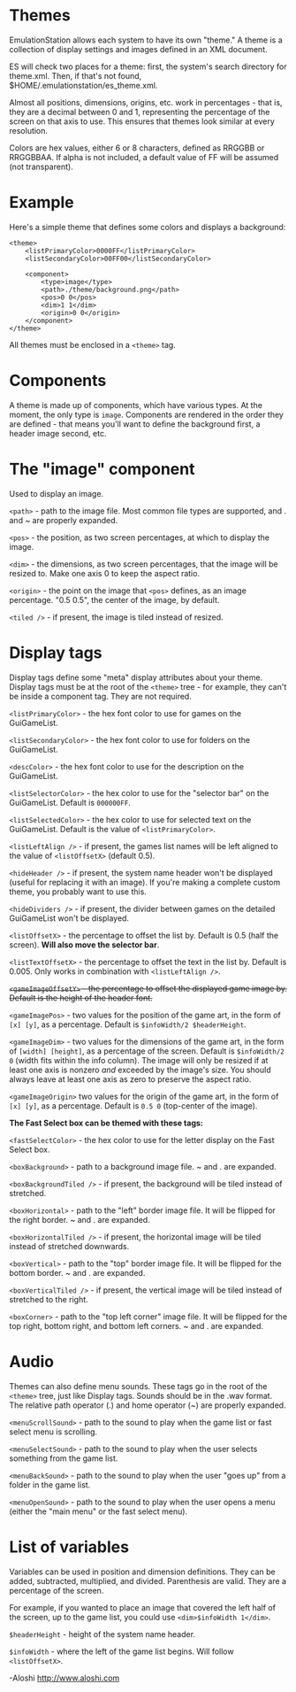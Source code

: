 Themes
======

EmulationStation allows each system to have its own "theme." A theme is a collection of display settings and images defined in an XML document.

ES will check two places for a theme: first, the system's search directory for theme.xml. Then, if that's not found, $HOME/.emulationstation/es_theme.xml.

Almost all positions, dimensions, origins, etc. work in percentages - that is, they are a decimal between 0 and 1, representing the percentage of the screen on that axis to use. This ensures that themes look similar at every resolution.

Colors are hex values, either 6 or 8 characters, defined as RRGGBB or RRGGBBAA. If alpha is not included, a default value of FF will be assumed (not transparent).


Example
=======

Here's a simple theme that defines some colors and displays a background:
```
<theme>
	<listPrimaryColor>0000FF</listPrimaryColor>
	<listSecondaryColor>00FF00</listSecondaryColor>

	<component>
		<type>image</type>
		<path>./theme/background.png</path>
		<pos>0 0</pos>
		<dim>1 1</dim>
		<origin>0 0</origin>
	</component>
</theme>
```

All themes must be enclosed in a `<theme>` tag.


Components
==========
A theme is made up of components, which have various types. At the moment, the only type is `image`. Components are rendered in the order they are defined - that means you'll want to define the background first, a header image second, etc.


The "image" component
=====================
Used to display an image.

`<path>` - path to the image file. Most common file types are supported, and . and ~ are properly expanded.

`<pos>` - the position, as two screen percentages, at which to display the image.

`<dim>` - the dimensions, as two screen percentages, that the image will be resized to. Make one axis 0 to keep the aspect ratio.

`<origin>` - the point on the image that `<pos>` defines, as an image percentage. "0.5 0.5", the center of the image, by default.

`<tiled />` - if present, the image is tiled instead of resized.


Display tags
============
Display tags define some "meta" display attributes about your theme. Display tags must be at the root of the `<theme>` tree - for example, they can't be inside a component tag. They are not required.

`<listPrimaryColor>` - the hex font color to use for games on the GuiGameList.

`<listSecondaryColor>` - the hex font color to use for folders on the GuiGameList.

`<descColor>` - the hex font color to use for the description on the GuiGameList.

`<listSelectorColor>` - the hex color to use for the "selector bar" on the GuiGameList. Default is `000000FF`.

`<listSelectedColor>` - the hex color to use for selected text on the GuiGameList. Default is the value of `<listPrimaryColor>`.

`<listLeftAlign />` - if present, the games list names will be left aligned to the value of `<listOffsetX>` (default 0.5).

`<hideHeader />` - if present, the system name header won't be displayed (useful for replacing it with an image). If you're making a complete custom theme, you probably want to use this.

`<hideDividers />` - if present, the divider between games on the detailed GuiGameList won't be displayed.

`<listOffsetX>` - the percentage to offset the list by. Default is 0.5 (half the screen). **Will also move the selector bar**.

`<listTextOffsetX>` - the percentage to offset the text in the list by. Default is 0.005. Only works in combination with `<listLeftAlign />`.

~~`<gameImageOffsetY>` - the percentage to offset the displayed game image by. Default is the height of the header font.~~

`<gameImagePos>` - two values for the position of the game art, in the form of `[x] [y]`, as a percentage. Default is `$infoWidth/2 $headerHeight`. 

`<gameImageDim>` - two values for the dimensions of the game art, in the form of `[width] [height]`, as a percentage of the screen. Default is `$infoWidth/2 0` (width fits within the info column). The image will only be resized if at least one axis is nonzero *and* exceeded by the image's size. You should always leave at least one axis as zero to preserve the aspect ratio.

`<gameImageOrigin>` two values for the origin of the game art, in the form of `[x] [y]`, as a percentage. Default is `0.5 0` (top-center of the image).



**The Fast Select box can be themed with these tags:**

`<fastSelectColor>` - the hex color to use for the letter display on the Fast Select box.

`<boxBackground>` - path to a background image file. ~ and . are expanded.

`<boxBackgroundTiled />` - if present, the background will be tiled instead of stretched.

`<boxHorizontal>` - path to the "left" border image file. It will be flipped for the right border. ~ and . are expanded.

`<boxHorizontalTiled />` - if present, the horizontal image will be tiled instead of stretched downwards.

`<boxVertical>` - path to the "top" border image file. It will be flipped for the bottom border. ~ and . are expanded.

`<boxVerticalTiled />` - if present, the vertical image will be tiled instead of stretched to the right.

`<boxCorner>` - path to the "top left corner" image file. It will be flipped for the top right, bottom right, and bottom left corners. ~ and . are expanded.


Audio
=====

Themes can also define menu sounds. These tags go in the root of the `<theme>` tree, just like Display tags. Sounds should be in the .wav format. The relative path operator (.) and home operator (~) are properly expanded.

`<menuScrollSound>` - path to the sound to play when the game list or fast select menu is scrolling.

`<menuSelectSound>` - path to the sound to play when the user selects something from the game list.

`<menuBackSound>` - path to the sound to play when the user "goes up" from a folder in the game list.

`<menuOpenSound>` - path to the sound to play when the user opens a menu (either the "main menu" or the fast select menu).


List of variables
=================

Variables can be used in position and dimension definitions. They can be added, subtracted, multiplied, and divided. Parenthesis are valid. They are a percentage of the screen.

For example, if you wanted to place an image that covered the left half of the screen, up to the game list, you could use `<dim>$infoWidth 1</dim>`.

`$headerHeight` - height of the system name header.

`$infoWidth` - where the left of the game list begins. Will follow `<listOffsetX>`.


-Aloshi
http://www.aloshi.com
